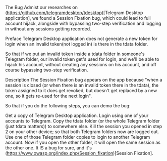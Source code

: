 The Bug
Admist our researches on (https://github.com/telegramdesktop/tdesktop)[Telegram Desktop application], we found a Session Fixation bug, which could lead to full account hijack, alongside with bypassing two-step verification and logging in without any sessions getting recorded.

Preface
Telegram Desktop application does not generate a new token for login when an invalid token(not logged in) is there in the tdata folder.

So that if we put an invalid token inside a tdata folder in someone's Telegram folder, our invalid token get's used for login, and we'll be able to hijack his account, without creating any sessions on his account, and off course bypassing two-step verification.

Description
The Session Fixation bug appears on the app because "when a session is closed (or when there is an invalid token there in the tdata), the token assigned to it does get revoked, but doesn't get replaced by a new one, so it gets re-used for the next login".

So that if you do the following steps, you can demo the bug:

Get a copy of Telegram Desktop application.
Login using one of your accounts to Telegram.
Copy the tdata folder (or the whole Telegram folder (just tdata matters)) to somewhere else.
Kill the session you opened in step 2 on your other device; so that both Telegram folders now are logged out.
Use one of those Telegram folder copies to login to another Telegram account.
Now if you open the other folder, it will open the same session as the other one.
It IS a bug for sure, and it's (https://www.owasp.org/index.php/Session_fixation)[Session Fixation].

